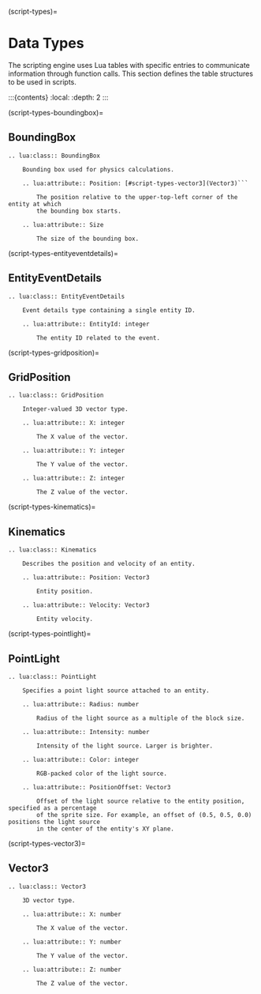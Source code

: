 (script-types)=
# Data Types

The scripting engine uses Lua tables with specific entries to communicate
information through function calls. This section defines the table structures
to be used in scripts.

:::{contents}
:local:
:depth: 2
:::

(script-types-boundingbox)=
## BoundingBox

```{eval-rst}
.. lua:class:: BoundingBox

    Bounding box used for physics calculations.

    .. lua:attribute:: Position: [#script-types-vector3](Vector3)```

        The position relative to the upper-top-left corner of the entity at which
        the bounding box starts.

    .. lua:attribute:: Size

        The size of the bounding box.
```

(script-types-entityeventdetails)=
## EntityEventDetails

```{eval-rst}
.. lua:class:: EntityEventDetails

    Event details type containing a single entity ID.
    
    .. lua:attribute:: EntityId: integer
    
        The entity ID related to the event.
```

(script-types-gridposition)=
## GridPosition

```{eval-rst}
.. lua:class:: GridPosition

    Integer-valued 3D vector type.
   
    .. lua:attribute:: X: integer
   
        The X value of the vector.
      
    .. lua:attribute:: Y: integer
   
        The Y value of the vector.
      
    .. lua:attribute:: Z: integer
    
        The Z value of the vector.
```

(script-types-kinematics)=
## Kinematics

```{eval-rst}
.. lua:class:: Kinematics

    Describes the position and velocity of an entity.
    
    .. lua:attribute:: Position: Vector3
    
        Entity position.
    
    .. lua:attribute:: Velocity: Vector3
    
        Entity velocity.
```

(script-types-pointlight)=
## PointLight

```{eval-rst}
.. lua:class:: PointLight

    Specifies a point light source attached to an entity.
    
    .. lua:attribute:: Radius: number
    
        Radius of the light source as a multiple of the block size.
        
    .. lua:attribute:: Intensity: number
    
        Intensity of the light source. Larger is brighter.
        
    .. lua:attribute:: Color: integer
    
        RGB-packed color of the light source.
        
    .. lua:attribute:: PositionOffset: Vector3
    
        Offset of the light source relative to the entity position, specified as a percentage
        of the sprite size. For example, an offset of (0.5, 0.5, 0.0) positions the light source
        in the center of the entity's XY plane.
```

(script-types-vector3)=
## Vector3

```{eval-rst}
.. lua:class:: Vector3

    3D vector type.
   
    .. lua:attribute:: X: number
   
        The X value of the vector.
      
    .. lua:attribute:: Y: number
   
        The Y value of the vector.
      
    .. lua:attribute:: Z: number
    
        The Z value of the vector.
```
